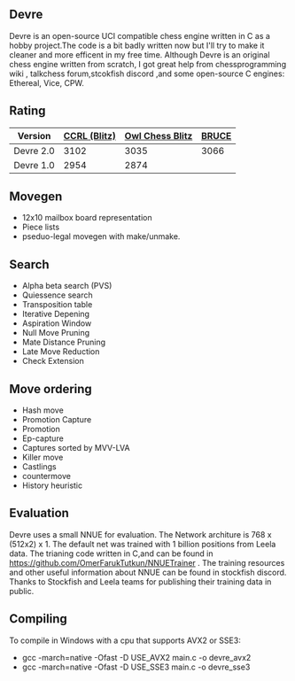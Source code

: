 ## Devre

Devre is an open-source UCI compatible chess engine written in C as a hobby project.The code is a bit badly written now but I'll try to make it cleaner and more efficent in my free time. Although Devre is an original chess engine written from scratch, I got great help from chessprogramming wiki , talkchess forum,stcokfish discord ,and some open-source C engines: Ethereal, Vice, CPW. 

## Rating

| Version  | [CCRL (Blitz)](http://ccrl.chessdom.com/ccrl/404/) | [Owl Chess Blitz](http://chessowl.blogspot.com/) | [BRUCE](https://www.e4e6.com/)
| ------------- | ------------- |----------|----------|
| Devre 2.0  | 3102  | 3035 | 3066
| Devre 1.0  | 2954  | 2874 |


## Movegen

* 12x10 mailbox board representation 
* Piece lists
* pseduo-legal movegen with make/unmake.



## Search
* Alpha beta search (PVS)
* Quiessence search
* Transposition table
* Iterative Depening
* Aspiration Window
* Null Move Pruning
* Mate Distance Pruning
* Late Move Reduction
* Check Extension
## Move ordering
* Hash move
* Promotion Capture
* Promotion
*  Ep-capture
*  Captures sorted by MVV-LVA
*  Killer move
*  Castlings
*  countermove
*  History heuristic


## Evaluation

Devre uses a small NNUE for evaluation. The Network architure is 768 x (512x2) x 1.
The default net was trained with 1 billion positions from Leela data. The trianing code written in C,and can be found in https://github.com/OmerFarukTutkun/NNUETrainer .  The training resources and other useful information about NNUE can be found in stockfish discord.
Thanks to Stockfish and Leela teams for publishing their training data in public. 

## Compiling 
 To compile in Windows with a cpu that supports AVX2 or SSE3:

 * gcc -march=native -Ofast -D USE_AVX2 main.c -o devre_avx2
 * gcc -march=native -Ofast -D USE_SSE3 main.c -o devre_sse3
